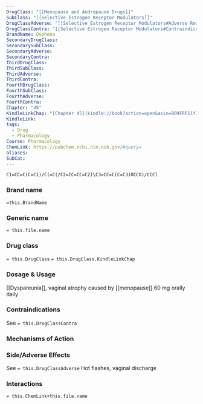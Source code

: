 ```yaml
---
DrugClass: "[[Menopause and Andropause Drugs]]"
SubClass: "[[Selective Estrogen Receptor Modulators]]"
DrugClassAdverse: "[[Selective Estrogen Receptor Modulators#Adverse Reactions]]"
DrugClassContra: "[[Selective Estrogen Receptor Modulators#Contraindications]]"
BrandName: Osphena
SecondaryDrugClass: 
SecondarySubClass: 
SecondaryAdverse: 
SecondaryContra: 
ThirdDrugClass: 
ThirdSubClass: 
ThirdAdverse: 
ThirdContra: 
FourthDrugClass: 
FourthSubClass: 
FourthAdverse: 
FourthContra: 
Chapter: "45"
KindleLinkChap: "[Chapter 45](kindle://book?action=open&asin=B09FRF11YJ&location=26138)"
KindleLink: 
tags:
  - Drug
  - Pharmacology
Course: Pharmacology
ChemLink: https://pubchem.ncbi.nlm.nih.gov/#query=
aliases: 
SubCat:
---
```

```smiles
C1=CC=C(C=C1)/C(=C(/C2=CC=CC=C2)\C3=CC=C(C=C3)OCCO)/CCCl
```

### Brand name
`=this.BrandName`

### Generic name
`= this.file.name`

### Drug class 
`= this.DrugClass`
	`= this.DrugClass.KindleLinkChap`

### Dosage & Usage
[[Dyspareunia]], vaginal atrophy caused by [[menopause]]
60 mg orally daily

### Contraindications
See `= this.DrugClassContra`

### Mechanisms of Action


### Side/Adverse Effects
See `= this.DrugClassAdverse`
Hot flashes, vaginal discharge

### Interactions

`= this.ChemLink+this.file.name`

